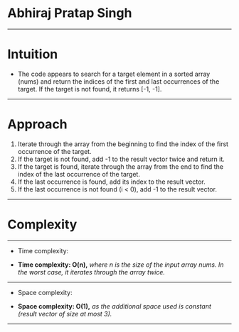 # Abhiraj Pratap Singh

---


# Intuition
<!-- Describe your first thoughts on how to solve this problem. -->
- The code appears to search for a target element in a sorted array (nums) and return the indices of the first and last occurrences of the target. If the target is not found, it returns [-1, -1].

---



# Approach
<!-- Describe your approach to solving the problem. -->
1. Iterate through the array from the beginning to find the index of the first occurrence of the target.
2. If the target is not found, add -1 to the result vector twice and return it.
3. If the target is found, iterate through the array from the end to find the index of the last occurrence of the target.
4. If the last occurrence is found, add its index to the result vector.
5. If the last occurrence is not found (i < 0), add -1 to the result vector.


---


# Complexity

---


- Time complexity:
<!-- Add your time complexity here, e.g. $$O(n)$$ -->
- **Time complexity: O(n),** *where n is the size of the input array nums. In the worst case, it iterates through the array twice.*

---


- Space complexity:
<!-- Add your space complexity here, e.g. $$O(n)$$ -->
- **Space complexity: O(1),** *as the additional space used is constant (result vector of size at most 3).*

---
